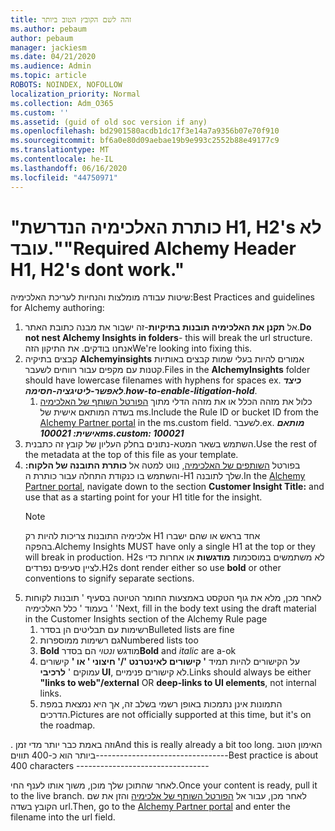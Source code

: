 ```yaml
---
title: זהה לשם הקובץ הטוב ביותר
ms.author: pebaum
author: pebaum
manager: jackiesm
ms.date: 04/21/2020
ms.audience: Admin
ms.topic: article
ROBOTS: NOINDEX, NOFOLLOW
localization_priority: Normal
ms.collection: Adm_O365
ms.custom: ''
ms.assetid: (guid of old soc version if any)
ms.openlocfilehash: bd2901580acdb1dc17f3e14a7a9356b07e70f910
ms.sourcegitcommit: bf6a0e80d09aebae19b9e993c2552b88e49177c9
ms.translationtype: MT
ms.contentlocale: he-IL
ms.lasthandoff: 06/16/2020
ms.locfileid: "44750971"
---
```

# <a name="required-alchemy-header-h1-h2s-dont-work"></a><span data-ttu-id="e83d5-102">"כותרת האלכימיה הנדרשת H1, H2's לא עובד."</span><span class="sxs-lookup"><span data-stu-id="e83d5-102">"Required Alchemy Header H1, H2's dont work."</span></span>
<span data-ttu-id="e83d5-103">שיטות עבודה מומלצות והנחיות לעריכת האלכימיה:</span><span class="sxs-lookup"><span data-stu-id="e83d5-103">Best Practices and guidelines for Alchemy authoring:</span></span>

1. <span data-ttu-id="e83d5-104">אל **תקנן את האלכימיה תובנות בתיקיות**-זה ישבור את מבנה כתובת האתר.</span><span class="sxs-lookup"><span data-stu-id="e83d5-104">**Do not nest Alchemy Insights in folders**- this will break the url structure.</span></span> <span data-ttu-id="e83d5-105">אנחנו בודקים. את התיקון הזה</span><span class="sxs-lookup"><span data-stu-id="e83d5-105">We're looking into fixing this.</span></span>
1. <span data-ttu-id="e83d5-106">קבצים בתיקיה **Alchemyinsights** אמורים להיות בעלי שמות קבצים באותיות קטנות עם מקפים עבור רווחים לשעבר.</span><span class="sxs-lookup"><span data-stu-id="e83d5-106">Files in the **AlchemyInsights** folder should have lowercase filenames with hyphens for spaces ex.</span></span> <span data-ttu-id="e83d5-107">***כיצד לאפשר-ליטיגציה-חסימה***.</span><span class="sxs-lookup"><span data-stu-id="e83d5-107">***how-to-enable-litigation-hold***.</span></span>
    1. <span data-ttu-id="e83d5-108">כלול את מזהה הכלל או את מזהה הדלי מתוך [הפורטל השותף של האלכימיה](https://alchemyportal.azurewebsites.net) בשדה המותאם אישית של ms.</span><span class="sxs-lookup"><span data-stu-id="e83d5-108">Include the Rule ID or bucket ID from the [Alchemy Partner portal](https://alchemyportal.azurewebsites.net) in the ms.custom field.</span></span> <span data-ttu-id="e83d5-109">לשעבר.</span><span class="sxs-lookup"><span data-stu-id="e83d5-109">ex.</span></span> <span data-ttu-id="e83d5-110">***מותאם אישית: 100021***</span><span class="sxs-lookup"><span data-stu-id="e83d5-110">***ms.custom: 100021***</span></span>
1. <span data-ttu-id="e83d5-111">השתמש בשאר המטא-נתונים בחלק העליון של קובץ זה כתבנית.</span><span class="sxs-lookup"><span data-stu-id="e83d5-111">Use the rest of the metadata at the top of this file as your template.</span></span>
1. <span data-ttu-id="e83d5-112">בפורטל [השותפים של האלכימיה](https://alchemyportal.azurewebsites.net), נווט למטה אל **כותרת התובנה של הלקוח:** והשתמש בו כנקודת התחלה עבור כותרת ה-H1 שלך לתובנה.</span><span class="sxs-lookup"><span data-stu-id="e83d5-112">In the [Alchemy Partner portal](https://alchemyportal.azurewebsites.net), navigate down to the section **Customer Insight Title:** and use that as a starting point for your H1 title for the insight.</span></span> 
    > [!NOTE]
    > <span data-ttu-id="e83d5-113">אלכימיה התובנות צריכות להיות רק H1 אחד בראש או שהם ישברו בהפקה.</span><span class="sxs-lookup"><span data-stu-id="e83d5-113">Alchemy Insights MUST have only a single H1 at the top or they will break in production.</span></span> <span data-ttu-id="e83d5-114">H2s לא משתמשים במוסכמות **מודגשות** או אחרות כדי לציין סעיפים נפרדים.</span><span class="sxs-lookup"><span data-stu-id="e83d5-114">H2s dont render either so use **bold** or other conventions to signify separate sections.</span></span>
1. <span data-ttu-id="e83d5-115">לאחר מכן, מלא את גוף הטקסט באמצעות החומר הטיוטה בסעיף ' תובנות לקוחות ' בעמוד ' כלל האלכימיה '</span><span class="sxs-lookup"><span data-stu-id="e83d5-115">Next, fill in the body text using the draft material in the Customer Insights section of the Alchemy Rule page</span></span>
    1. <span data-ttu-id="e83d5-116">רשימות עם תבליטים הן בסדר</span><span class="sxs-lookup"><span data-stu-id="e83d5-116">Bulleted lists are fine</span></span>
    1. <span data-ttu-id="e83d5-117">גם רשימות ממוספרות</span><span class="sxs-lookup"><span data-stu-id="e83d5-117">Numbered lists too</span></span>
    1. <span data-ttu-id="e83d5-118">**Bold** מודגש *ונטוי* הם בסדר</span><span class="sxs-lookup"><span data-stu-id="e83d5-118">**Bold** and *italic* are a-ok</span></span>
    1. <span data-ttu-id="e83d5-119">על הקישורים להיות תמיד **' קישורים לאינטרנט '/' חיצוני ' או '** קישורים עמוקים ' **לרכיבי UI**, לא קישורים פנימיים.</span><span class="sxs-lookup"><span data-stu-id="e83d5-119">Links should always be either **"links to web"/external** OR **deep-links to UI elements**, not internal links.</span></span>
    1. <span data-ttu-id="e83d5-120">התמונות אינן נתמכות באופן רשמי בשלב זה, אך היא נמצאת במפת הדרכים.</span><span class="sxs-lookup"><span data-stu-id="e83d5-120">Pictures are not officially supported at this time, but it's on the roadmap.</span></span>

<span data-ttu-id="e83d5-121">. וזה באמת כבר יותר מדי זמן</span><span class="sxs-lookup"><span data-stu-id="e83d5-121">And this is really already a bit too long.</span></span> <span data-ttu-id="e83d5-122">האימון הטוב ביותר הוא כ-400 תווים---------------------------------</span><span class="sxs-lookup"><span data-stu-id="e83d5-122">Best practice is about 400 characters ---------------------------------</span></span>

<span data-ttu-id="e83d5-123">לאחר שהתוכן שלך מוכן, משוך אותו לענף החי.</span><span class="sxs-lookup"><span data-stu-id="e83d5-123">Once your content is ready, pull it to the live branch.</span></span> <span data-ttu-id="e83d5-124">לאחר מכן, עבור אל [הפורטל השותף של אלכימיה](https://alchemyportal.azurewebsites.net) והזן את שם הקובץ בשדה url.</span><span class="sxs-lookup"><span data-stu-id="e83d5-124">Then, go to the [Alchemy Partner portal](https://alchemyportal.azurewebsites.net) and enter the filename into the url field.</span></span> 